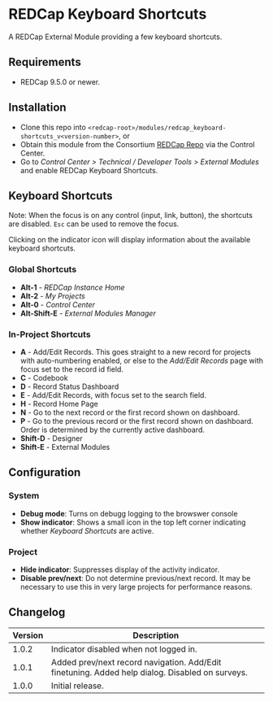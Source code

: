# REDCap Keyboard Shortcuts

A REDCap External Module providing a few keyboard shortcuts.

## Requirements

- REDCap 9.5.0 or newer.

## Installation

- Clone this repo into `<redcap-root>/modules/redcap_keyboard-shortcuts_v<version-number>`, or
- Obtain this module from the Consortium [REDCap Repo](https://redcap.vanderbilt.edu/consortium/modules/index.php) via the Control Center.
- Go to _Control Center > Technical / Developer Tools > External Modules_ and enable REDCap Keyboard Shortcuts.

## Keyboard Shortcuts

Note: When the focus is on any control (input, link, button), the shortcuts are disabled. `Esc` can be used to remove the focus.

Clicking on the indicator icon will display information about the available keyboard shortcuts.

### Global Shortcuts

- **Alt-1** - _REDCap Instance Home_
- **Alt-2** - _My Projects_
- **Alt-0** - _Control Center_
- **Alt-Shift-E** - _External Modules Manager_

### In-Project Shortcuts

- **A** - Add/Edit Records. This goes straight to a new record for projects with auto-numbering enabled, or else to the _Add/Edit Records_ page with focus set to the record id field.
- **C** - Codebook
- **D** - Record Status Dashboard
- **E** - Add/Edit Records, with focus set to the search field.
- **H** - Record Home Page
- **N** - Go to the next record or the first record shown on dashboard.
- **P** - Go to the previous record or the first record shown on dashboard.  
  Order is determined by the currently active dashboard.
- **Shift-D** - Designer
- **Shift-E** - External Modules

## Configuration

### System

- **Debug mode**: Turns on debugg logging to the browswer console
- **Show indicator**: Shows a small icon in the top left corner indicating whether _Keyboard Shortcuts_ are active.

### Project

- **Hide indicator**: Suppresses display of the activity indicator.
- **Disable prev/next**: Do not determine previous/next record. It may be necessary to use this in very large projects for performance reasons.

## Changelog

Version | Description
------- | ------------------
1.0.2   | Indicator disabled when not logged in.
1.0.1   | Added prev/next record navigation. Add/Edit finetuning. Added help dialog. Disabled on surveys.
1.0.0   | Initial release.
